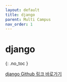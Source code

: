 ```yaml
---
layout: default
title: django
parent: Multi Campus
nav_order: 1
---
```


# django
{: .no_toc }
 
 <a href=''>django Github 링크 바로가기</a>
